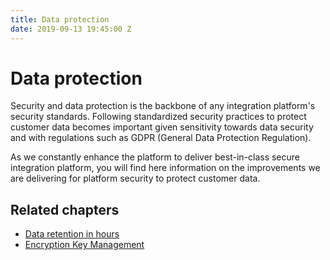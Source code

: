 ```yaml
---
title: Data protection
date: 2019-09-13 19:45:00 Z
---
```


# Data protection

Security and data protection is the backbone of any integration platform's security standards. Following standardized security practices to protect customer data becomes important given sensitivity towards data security and with regulations such as GDPR (General Data Protection Regulation).

As we constantly enhance the platform to deliver best-in-class secure integration platform, you will find here information on the improvements we are delivering for platform security to protect customer data.

## Related chapters

* [Data retention in hours](data-protection/hour-data-retention.md)
* [Encryption Key Management](data-protection/encryption-key-management.md)
